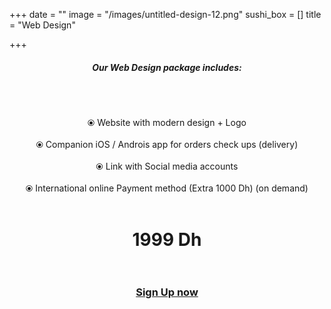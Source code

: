 +++
date = ""
image = "/images/untitled-design-12.png"
sushi_box = []
title = "Web Design"

+++
<h5 style="text-align:center;"><b>Our Web Design package includes:</b></h5><br><br><p style="text-align:center;">⦿ Website with modern design + Logo<br><br>⦿ Companion iOS / Androis app for orders check ups (delivery)<br><br>⦿ Link with Social media accounts<br><br>⦿ International online Payment method (Extra 1000 Dh) (on demand)<br><br></p>

<h1 style="text-align:center;">1999 Dh<br><br></h1>

<h3 style="text-align:center;"><a href="https://business-booster.netlify.app/contact">Sign Up now</a></h3>